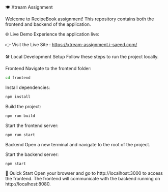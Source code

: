 🍽️ Xtream Assignment

Welcome to RecipeBook assignment! This repository contains both the frontend and backend of the application.

🌐 Live Demo
Experience the application live:

👉 Visit the Live Site : https://xtream-assignment.i-saeed.com/

🛠️ Local Development Setup
Follow these steps to run the project locally.

Frontend
Navigate to the frontend folder:

```bash
cd frontend
```
Install dependencies:

```bash
npm install
```

Build the project:
```bash
npm run build
```

Start the frontend server:

```bash
npm run start
```

Backend
Open a new terminal and navigate to the root of the project.

Start the backend server:

```bash
npm start
```

🚀 Quick Start
Open your browser and go to http://localhost:3000 to access the frontend.
The frontend will communicate with the backend running on http://localhost:8080.
